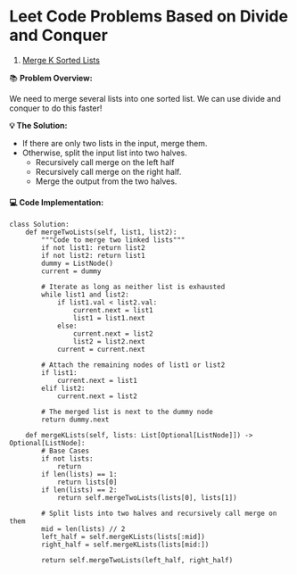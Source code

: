 # Leet Code Problems Based on Divide and Conquer

1. [Merge K Sorted Lists](https://leetcode.com/problems/merge-k-sorted-lists/description/)

📚 **Problem Overview:**

We need to merge several lists into one sorted list. We can use divide and conquer to do this faster!

**💡 The Solution:**

- If there are only two lists in the input, merge them. 
- Otherwise, split the input list into two halves.
    - Recursively call merge on the left half
    - Recursively call merge on the right half.
    - Merge the output from the two halves.

#### 💻 Code Implementation:

```
class Solution:
    def mergeTwoLists(self, list1, list2):
        """Code to merge two linked lists"""
        if not list1: return list2
        if not list2: return list1
        dummy = ListNode()
        current = dummy

        # Iterate as long as neither list is exhausted
        while list1 and list2:
            if list1.val < list2.val:
                current.next = list1
                list1 = list1.next
            else:
                current.next = list2
                list2 = list2.next
            current = current.next

        # Attach the remaining nodes of list1 or list2
        if list1:
            current.next = list1
        elif list2:
            current.next = list2

        # The merged list is next to the dummy node
        return dummy.next

    def mergeKLists(self, lists: List[Optional[ListNode]]) -> Optional[ListNode]:
        # Base Cases
        if not lists:
            return 
        if len(lists) == 1:
            return lists[0]
        if len(lists) == 2:
            return self.mergeTwoLists(lists[0], lists[1])

        # Split lists into two halves and recursively call merge on them
        mid = len(lists) // 2
        left_half = self.mergeKLists(lists[:mid])
        right_half = self.mergeKLists(lists[mid:])

        return self.mergeTwoLists(left_half, right_half)
```
